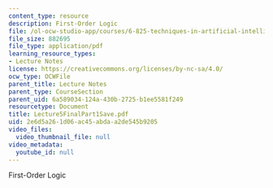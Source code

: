 ```yaml
---
content_type: resource
description: First-Order Logic
file: /ol-ocw-studio-app/courses/6-825-techniques-in-artificial-intelligence-sma-5504-fall-2002/2e6d5a261d06ac45abdaa2de545b9205_Lecture5FinalPart1Save.pdf
file_size: 882695
file_type: application/pdf
learning_resource_types:
- Lecture Notes
license: https://creativecommons.org/licenses/by-nc-sa/4.0/
ocw_type: OCWFile
parent_title: Lecture Notes
parent_type: CourseSection
parent_uid: 6a589034-124a-430b-2725-b1ee5581f249
resourcetype: Document
title: Lecture5FinalPart1Save.pdf
uid: 2e6d5a26-1d06-ac45-abda-a2de545b9205
video_files:
  video_thumbnail_file: null
video_metadata:
  youtube_id: null
---
```

First-Order Logic